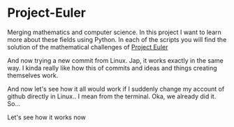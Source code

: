 # Project-Euler

Merging mathematics and computer science. In this project I want to learn more about these fields using Python. In each of the scripts you will find the solution of the mathematical challenges of [Project Euler](https://projecteuler.net/)



And now trying a new commit from Linux. Jap, it works exactly in the same way.
I kinda really like how this of commits and ideas and things creating themselves work.

And now let's see how it all would work if I suddenly change my account of github directly in Linux.. I mean from the terminal. Oka, we already did it. So...

Let's see how it works now
